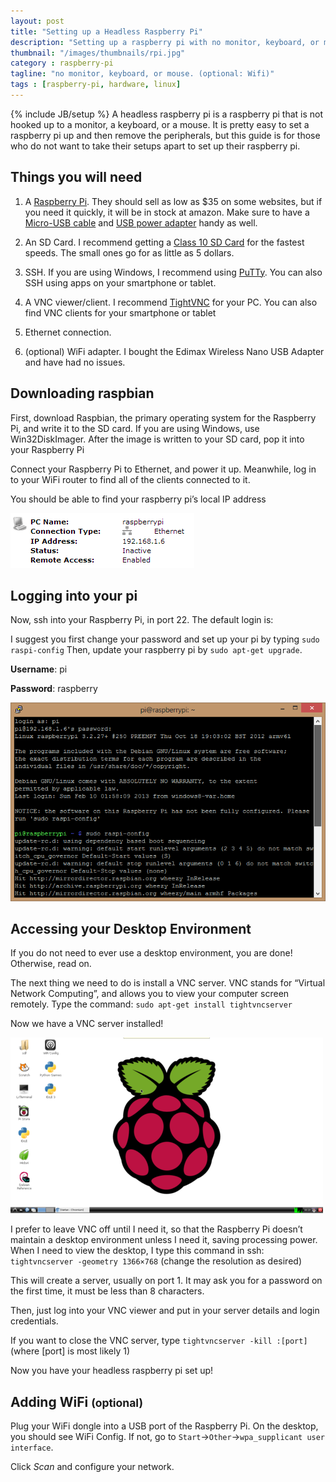 ```yaml
---
layout: post
title: "Setting up a Headless Raspberry Pi"
description: "Setting up a raspberry pi with no monitor, keyboard, or mouse optional: WiFi"
thumbnail: "/images/thumbnails/rpi.jpg"
category : raspberry-pi
tagline: "no monitor, keyboard, or mouse. (optional: Wifi)"
tags : [raspberry-pi, hardware, linux]
---
```

{% include JB/setup %}
A headless raspberry pi is a raspberry pi that is not hooked up to a monitor, a keyboard, or a mouse. It is pretty easy to set a raspberry pi up 
and then remove the peripherals, but this guide is for those who do not want to take their setups apart to set up their raspberry pi.


## Things you will need

1. A [Raspberry Pi](http://www.amazon.com/exec/obidos/ASIN/B009SQQF9C/mvartan-20). 
They should sell as low as $35 on some websites, but if you need it quickly, it will be in stock at amazon. 
Make sure to have a [Micro-USB cable](http://www.amazon.com/s/ref=nb_sb_noss?url=search-alias%3Daps&field-keywords=microusb%7C%28Micro+usb%29&tag=mvartan-20) and [USB power adapter](http://www.amazon.com/s/ref=nb_sb_noss?url=search-alias%3Daps&field-keywords=usb+power%7Ccharger%7Cac&rh=i%3Aaps%2Ck%3Ausb+power%7Ccharger%7Cac&tag=mvartan-20) handy as well.

2. An SD Card. I recommend getting a [Class 10 SD Card](http://www.amazon.com/s/?url=search-alias&field-keywords=class+10+sd+card&tag=mvartan-20) for the fastest speeds. The small ones go for as little as 5 dollars.

3. SSH. If you are using Windows, I recommend using [PuTTy](http://www.chiark.greenend.org.uk/~sgtatham/putty/download.html). You can also SSH using apps on your smartphone or tablet. 

4. A VNC viewer/client. I recommend [TightVNC](http://www.tightvnc.com/download.php) for your PC. You can also find VNC clients for your smartphone or tablet

5. Ethernet connection.

6. (optional) WiFi adapter. I bought the Edimax Wireless Nano USB Adapter and have had no issues.


## Downloading raspbian

First, download Raspbian, the primary operating system for the Raspberry Pi, and write it to the SD card. If you are using Windows, use Win32DiskImager. After the image is written to your SD card, pop it into your Raspberry Pi


Connect your Raspberry Pi to Ethernet, and power it up. Meanwhile, log in to your WiFi router to find all of the clients connected to it.

You should be able to find your raspberry pi’s local IP address

![Find your Raspberry Pi's IP through your router's web interface](/images/headless-raspberry-pi/router.png)

## Logging into your pi

Now, ssh into your Raspberry Pi, in port 22. The default login is:

I suggest you first change your password and set up your pi by typing `sudo raspi-config` Then, update your raspberry pi by `sudo apt-get upgrade`.


**Username**: pi
	
**Password**: raspberry

![](/images/headless-raspberry-pi/putty.png)





 
## Accessing your Desktop Environment

If you do not need to ever use a desktop environment, you are done! Otherwise, read on.

The next thing we need to do is install a VNC server. VNC stands for “Virtual Network Computing”, and allows you to view your computer screen remotely. Type the command: `sudo apt-get install tightvncserver`

Now we have a VNC server installed!

![Raspberry Pi Desktop on VNC](/images/headless-raspberry-pi/desktop.png)
 

I prefer to leave VNC off until I need it, so that the Raspberry Pi doesn’t maintain a desktop environment unless I need it, saving processing power. When I need to view the desktop, I type this command in ssh: `tightvncserver -geometry 1366×768` (change the resolution as desired)

This will create a server, usually on port 1. It may ask you for a password on the first time, it must be less than 8 characters.

Then, just log into your VNC viewer and put in your server details and login credentials.


If you want to close the VNC server, type `tightvncserver -kill :[port]` (where [port] is most likely 1)

Now you have your headless raspberry pi set up!

## Adding WiFi <small>(optional)</small>

Plug your WiFi dongle into a USB port of the Raspberry Pi. On the desktop, you should see WiFi Config. If not, go to `Start`->`Other`->`wpa_supplicant user interface`. 

Click *Scan* and configure your network.


